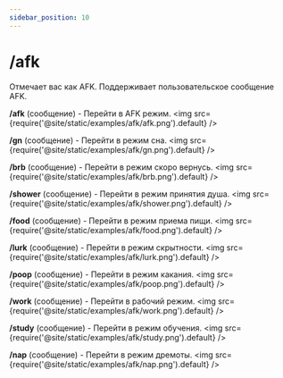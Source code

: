```yaml
---
sidebar_position: 10
---
```


# /afk

Отмечает вас как AFK. Поддерживает пользовательское сообщение AFK.

**/afk** (сообщение) - Перейти в AFK режим.
<img src={require('@site/static/examples/afk/afk.png').default} />

**/gn** (сообщение) - Перейти в режим сна.
<img src={require('@site/static/examples/afk/gn.png').default} />

**/brb** (сообщение) - Перейти в режим скоро вернусь.
<img src={require('@site/static/examples/afk/brb.png').default} />

**/shower** (сообщение) - Перейти в режим принятия душа.
<img src={require('@site/static/examples/afk/shower.png').default} />

**/food** (сообщение) - Перейти в режим приема пищи.
<img src={require('@site/static/examples/afk/food.png').default} />

**/lurk** (сообщение) - Перейти в режим скрытности.
<img src={require('@site/static/examples/afk/lurk.png').default} />

**/poop** (сообщение) - Перейти в режим какания.
<img src={require('@site/static/examples/afk/poop.png').default} />

**/work** (сообщение) - Перейти в рабочий режим.
<img src={require('@site/static/examples/afk/work.png').default} />

**/study** (сообщение) - Перейти в режим обучения.
<img src={require('@site/static/examples/afk/study.png').default} />

**/nap** (сообщение) - Перейти в режим дремоты.
<img src={require('@site/static/examples/afk/nap.png').default} />
